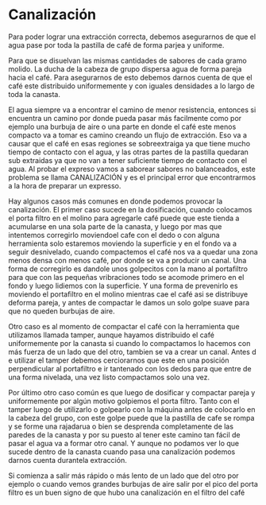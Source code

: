 # Canalización

Para poder lograr una extracción correcta, debemos asegurarnos de que el agua pase por toda la pastilla de café de forma parjea y uniforme.

Para que se disuelvan las mismas cantidades de sabores de cada gramo molido. La ducha de la cabeza de grupo dispersa agua de forma pareja hacia el café. Para asegurarnos de esto debemos darnos cuenta de que el café este distribuido uniformemente y con iguales densidades a lo largo de toda la canasta.

El agua siempre va a encontrar el camino de menor resistencia, entonces si encuentra un camino por donde pueda pasar más facilmente como por ejemplo una burbuja de aire o una parte en donde el café este menos compacto va a tomar es camino creando un flujo de extracción. Eso va a causar que el café en esas regiones se sobreextraiga ya que tiene mucho tiempo de contacto con el agua, y las otras partes de la pastilla quedaran sub extraidas ya que no van a tener suficiente tiempo de contacto con el agua. 
Al probar el expreso vamos a saborear sabores no balanceados, este problema se llama CANALIZACIÓN y es el principal error que encontrarmos a la hora de preparar un expresso.

Hay algunos casos más comunes en donde podemos provocar la canalización. El primer caso sucede en la dosificación, cuando colocamos el porta filtro en el molino para agregarle café puede que este tienda a acumularse en una sola parte de la canasta, y luego por mas que intentemos corregirlo moviendoel cafe con el dedo o con alguna herramienta solo estaremos moviendo la superficie y en el fondo va a seguir desnivelado, cuando compactemos el café nos va a quedar una zona menos densa con menos café, por donde se va a producir un canal. Una forma de corregirlo es dandole unos golpecitos con la mano al portafiltro para que con las pequeñas vribraciones todo se acomode primero en el fondo y luego lidiemos con la superficie. 
Y una forma de prevenirlo es moviendo el portafiltro en el molino mientras cae el café asi se distribuye deforma pareja, y antes de compactar le damos un solo golpe suave para que no queden burbujas de aire.

Otro caso es al momento de compactar el café con la herramienta que utilizamos llamada tamper, aunque hayamos distribuido el café uniformemente por la canasta si cuando lo compactamos lo hacemos con más fuerza de un lado que del otro, tambien se va a crear un canal. Antes d e utilizar el tamper debemos cerciorarnos que este en una posición perpendicular  al portafiltro e ir tantenado con los dedos para que entre de una forma nivelada, una vez listo compactamos solo una vez.

Por último otro caso común es que luego de dosificar y compactar pareja y uniformemente por algún motivo golpiemos el porta filtro. Tanto con el tamper luego de utilizarlo o golpearlo con la máquina antes de colocarlo en la cabeza del grupo, con este golpe puede que la pastilla de cafe se rompa y se forme una rajadarua o bien se desprenda completamente de las paredes de la canasta y por su puesto al tener este camino tan fácil de pasar el agua va a formar otro canal. Y aunque no podamos ver lo que sucede dentro de la canasta cuando pasa una canalización podemos darnos cuenta durantela extracción. 

Si comienza a salir más rápido o más lento de un lado que del otro por ejemplo o cuando vemos grandes burbujas de aire salir por el pico del porta filtro es un buen signo de que hubo una canalización en el filtro del café